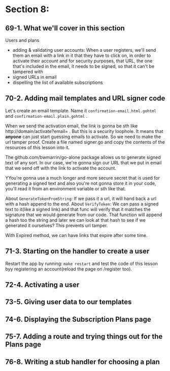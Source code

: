 # Section 8: 

## 69-1. What we'll cover in this section

Users and plans

- adding & validating user accounts: When a user registers, we'll send them an email with a link in it that they have to click on, in order to
activate their account and for security purposes, that URL, the one that's included in the email, it needs to be signed, so that it can't be
tampered with
- signed URLs in email
- dispelling the list of available subscriptions

## 70-2. Adding mail templates and URL signer code
Let's create an email template. Name it `confirmation-email.html.gohtml` and `confirmation-email.plain.gohtml` .

When we send the activation email, the link is gonna be sth like http://domain/activate?email=<email> . But this is a security loophole. It means
that **anyone** can just start guessing emails to activate. So we need to make the url tamper proof. Create a file named signer.go and copy  the contents
of the resources of this lesson into it.

The github.com/bwmarrin/go-alone package allows us to generate signed text of any sort. In our case, we're gonna sign our URL that we put in email that
we send off with the link to activate the account.

YYou're gonna use a much longer and more secure secret that is used for generating a signed text and also you're not gonna store it in your code,
you'll read it from an environment variable or sth like that.

About `GenerateTokenFromString`: If we pass it a url, it will hand back a url with a hash append to the end.
About `VerifyToken`: We can pass a signed text to it(like a signed link) and that func will verify that it matches the signature that we would
generate from our code. That function will append a hash too the string and later we can look at that hash to see if we generated it ourselves?
This prevents url tamper.

With Expired method, we can have links that expire after some time.

## 71-3. Starting on the handler to create a user
Restart the app by running: `make restart` and test the code of this lesson byy registering an account(reload the page on /register too).

## 72-4. Activating a user
## 73-5. Giving user data to our templates

## 74-6. Displaying the Subscription Plans page


## 75-7. Adding a route and trying things out for the Plans page
## 76-8. Writing a stub handler for choosing a plan